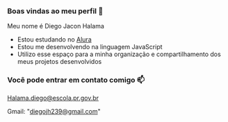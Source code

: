 ### Boas vindas ao meu perfil 💙

Meu nome é Diego Jacon Halama

- Estou estudando no [Alura](https://www.Alura.com.br)
- Estou me desenvolvendo na linguagem JavaScript
- Utilizo esse espaço para a minha organização e compartilhamento dos meus projetos desenvolvidos

### Você pode entrar em contato comigo 📫

Halama.diego@escola.pr.gov.br

Gmail: "diegojh239@gmail.com"

